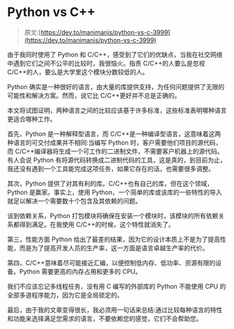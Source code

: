 # Python vs C++

> 原文:[https://dev.to/manimanis/python-vs-c-3999](https://dev.to/manimanis/python-vs-c-3999)

由于我同时使用了 Python 和 C/C++，感受到了它们的优缺点，当我在社交网络中遇到它们之间不公平的比较时，我很恼火。指责 C/C++的人要么是忽视 C/C++的人，要么是大学里这个模块分数较低的人。

Python 确实是一种很好的语言，由大量的库提供支持，为任何问题提供了无限的可能性和解决方案。然而，说它比 C/C++更好并不总是正确的。

本文将试图证明，两种语言之间的比较应该基于许多标准，这些标准表明哪种语言更适合哪种工作。

首先，Python 是一种解释型语言，而 C/C++是一种编译型语言，这意味着这两种语言的可交付成果并不相同:当编写 Python 时，客户需要他们项目的源代码，而 C/C++编译器将生成一个可工作的二进制文件，不需要客户机器上的源代码。有人会说 Python 有将源代码转换成二进制代码的工具，这是真的，到目前为止，我还没有遇到一个工具能完成这项任务，如果它存在的话，也需要很多调整。

其次，Python 提供了对其有利的库。C/C++也有自己的库，但在这个领域，Python 是赢家。事实上，使用 Python，一个简单的库或该库的一些特性的导入就足以解决一个需要数十个包含及其依赖的问题。

谈到依赖关系，Python 打包模块将确保在安装一个模块时，该模块的所有依赖关系都得到满足。在我使用 C/C++的时候，这个特性就消失了。

第三，性能方面 Python 给出了最差的结果，因为它的设计本质上不是为了提高性能，而是为了提高开发人员的生产率，这一方面是语言卓越生产率的代价。

第四，C/C++意味着尽可能接近汇编，以便控制低内存、低功率、资源有限的设备。Python 需要更高的内存占用和更多的 CPU。

我们不应该忘记多线程任务，没有用 C 编写的外部库的 Python 不能使用 CPU 的全部多道程序能力，因为它是全局锁定的。

最后，由于我的文章变得很长，我必须用一句话来总结:通过比较每种语言的特性和功能来选择满足您需求的语言，不要依赖您的感觉，它们不会帮助您。